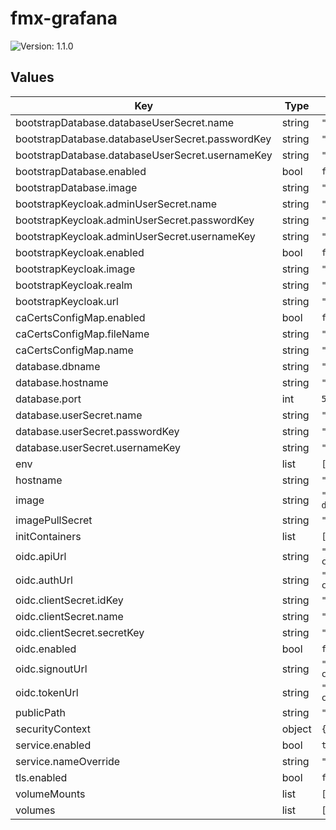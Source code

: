 # fmx-grafana

![Version: 1.1.0](https://img.shields.io/badge/Version-1.1.0-informational?style=flat-square)

## Values

| Key | Type | Default | Description |
|-----|------|---------|-------------|
| bootstrapDatabase.databaseUserSecret.name | string | `"grafana-bootstrap-db-user"` |  |
| bootstrapDatabase.databaseUserSecret.passwordKey | string | `"password"` |  |
| bootstrapDatabase.databaseUserSecret.usernameKey | string | `"username"` |  |
| bootstrapDatabase.enabled | bool | `false` |  |
| bootstrapDatabase.image | string | `"ghcr.io/zalando/spilo-17:4.0-p2"` |  |
| bootstrapKeycloak.adminUserSecret.name | string | `"keycloak-admin"` |  |
| bootstrapKeycloak.adminUserSecret.passwordKey | string | `"password"` |  |
| bootstrapKeycloak.adminUserSecret.usernameKey | string | `"username"` |  |
| bootstrapKeycloak.enabled | bool | `false` |  |
| bootstrapKeycloak.image | string | `"curlimages/curl:8.15.0"` |  |
| bootstrapKeycloak.realm | string | `"firemetrics"` |  |
| bootstrapKeycloak.url | string | `"https://example.com/auth"` |  |
| caCertsConfigMap.enabled | bool | `false` |  |
| caCertsConfigMap.fileName | string | `"ca-certificates.crt"` |  |
| caCertsConfigMap.name | string | `"ca-certs"` |  |
| database.dbname | string | `"firemetrics"` |  |
| database.hostname | string | `"postgres"` |  |
| database.port | int | `5432` |  |
| database.userSecret.name | string | `"grafana-db-user"` |  |
| database.userSecret.passwordKey | string | `"password"` |  |
| database.userSecret.usernameKey | string | `"username"` |  |
| env | list | `[]` |  |
| hostname | string | `"example.com"` |  |
| image | string | `"ghcr.io/firemetrics/firemetrics-dashboards:latest"` |  |
| imagePullSecret | string | `""` |  |
| initContainers | list | `[]` |  |
| oidc.apiUrl | string | `"http://example.com/openid-connect/userinfo"` |  |
| oidc.authUrl | string | `"http://example.com/openid-connect/auth"` |  |
| oidc.clientSecret.idKey | string | `"id"` |  |
| oidc.clientSecret.name | string | `"grafana-oidc-client"` |  |
| oidc.clientSecret.secretKey | string | `"secret"` |  |
| oidc.enabled | bool | `false` |  |
| oidc.signoutUrl | string | `"http://example.com/openid-connect/logout"` |  |
| oidc.tokenUrl | string | `"http://example.com/openid-connect/token"` |  |
| publicPath | string | `""` |  |
| securityContext | object | `{}` |  |
| service.enabled | bool | `true` |  |
| service.nameOverride | string | `""` |  |
| tls.enabled | bool | `false` |  |
| volumeMounts | list | `[]` |  |
| volumes | list | `[]` |  |

